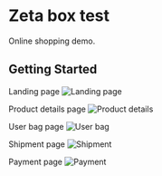 # Zeta box test

Online shopping demo.

## Getting Started

Landing page
![Landing page](assets/screenshots/landing_page.jpg) 

Product details page
![Product details](assets/screenshots/product_details.jpg)

User bag page
![User bag](assets/screenshots/user_bag.jpg)

Shipment page
![Shipment](assets/screenshots/shipment.jpg)

Payment page
![Payment](assets/screenshots/payment.jpg)